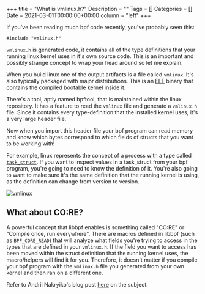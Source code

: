 +++
title = "What is vmlinux.h?"
Description = ""
Tags = []
Categories = []
Date = 2021-03-01T00:00:00+00:00
column = "left"
+++

If you've been reading much bpf code recently, you've probably seen this:

```
#include "vmlinux.h"
```

`vmlinux.h` is generated code, it contains all of the type definitions that your running linux kernel uses in it's own source code. This is an important and possibly strange concept to wrap your head around so let me explain.

When you build linux one of the output artifacts is a file called `vmlinux`. It's also typically packaged with major distributions. This is an [ELF](https://en.wikipedia.org/wiki/Executable_and_Linkable_Format) binary that contains the compiled bootable kernel inside it.

There's a tool, aptly named bpftool, that is maintained within the linux repository. It has a feature to read the `vmlinux` file and generate a `vmlinux.h` file. Since it contains every type-definition that the installed kernel uses, it's a very large header file.

Now when you import this header file your bpf program can read memory and know which bytes correspond to which fields of structs that you want to be working with!

For example, linux represents the concept of a process with a type called [`task_struct`](https://elixir.bootlin.com/linux/latest/source/include/linux/sched.h#L649). If you want to inspect values in a task_struct from your bpf program, you're going to need to know the definition of it. You're also going to want to make sure it's the same definition that the running kernel is using, as the definition can change from version to version. 

![vmlinux](/libbpf/vmlinux.png)

## What about CO:RE? 

A powerful concept that libbpf enables is something called "CO:RE" or "Compile once, run everywhere". There are macros defined in libbpf (such as `BPF_CORE_READ`) that will analyze what fields you're trying to access in the types that are defined in your `vmlinux.h`. If the field you want to access has been moved within the struct definition that the running kernel uses, the macro/helpers will find it for you. Therefore, it doesn't matter if you compile your bpf program with the `vmlinux.h` file you generated from your own kernel and then ran on a different one. 

Refer to Andrii Nakryiko's blog post [here](https://nakryiko.com/posts/bpf-portability-and-co-re/) on the subject.